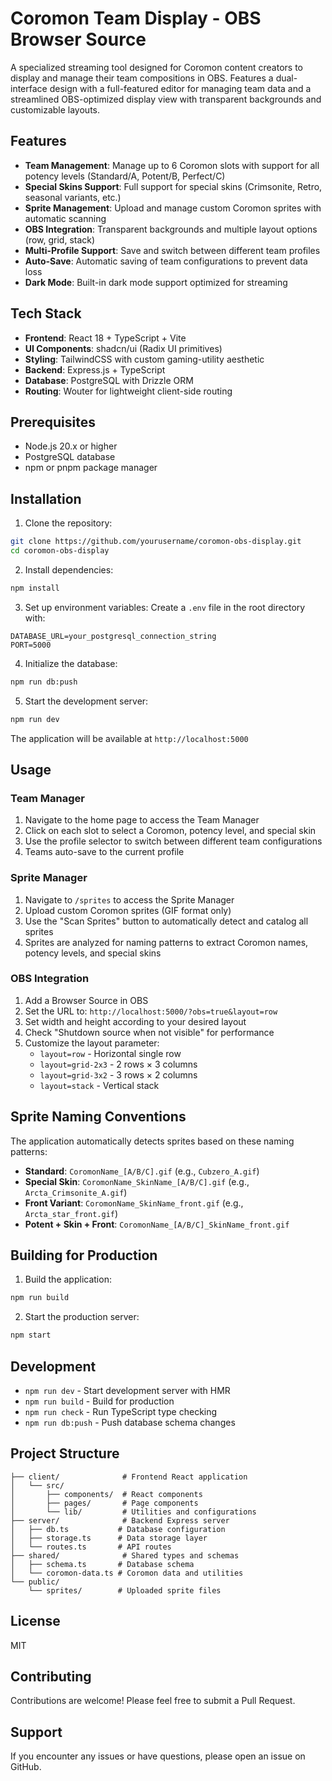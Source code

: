 # Coromon Team Display - OBS Browser Source

A specialized streaming tool designed for Coromon content creators to display and manage their team compositions in OBS. Features a dual-interface design with a full-featured editor for managing team data and a streamlined OBS-optimized display view with transparent backgrounds and customizable layouts.

## Features

- **Team Management**: Manage up to 6 Coromon slots with support for all potency levels (Standard/A, Potent/B, Perfect/C)
- **Special Skins Support**: Full support for special skins (Crimsonite, Retro, seasonal variants, etc.)
- **Sprite Management**: Upload and manage custom Coromon sprites with automatic scanning
- **OBS Integration**: Transparent backgrounds and multiple layout options (row, grid, stack)
- **Multi-Profile Support**: Save and switch between different team profiles
- **Auto-Save**: Automatic saving of team configurations to prevent data loss
- **Dark Mode**: Built-in dark mode support optimized for streaming

## Tech Stack

- **Frontend**: React 18 + TypeScript + Vite
- **UI Components**: shadcn/ui (Radix UI primitives)
- **Styling**: TailwindCSS with custom gaming-utility aesthetic
- **Backend**: Express.js + TypeScript
- **Database**: PostgreSQL with Drizzle ORM
- **Routing**: Wouter for lightweight client-side routing

## Prerequisites

- Node.js 20.x or higher
- PostgreSQL database
- npm or pnpm package manager

## Installation

1. Clone the repository:
```bash
git clone https://github.com/yourusername/coromon-obs-display.git
cd coromon-obs-display
```

2. Install dependencies:
```bash
npm install
```

3. Set up environment variables:
Create a `.env` file in the root directory with:
```
DATABASE_URL=your_postgresql_connection_string
PORT=5000
```

4. Initialize the database:
```bash
npm run db:push
```

5. Start the development server:
```bash
npm run dev
```

The application will be available at `http://localhost:5000`

## Usage

### Team Manager

1. Navigate to the home page to access the Team Manager
2. Click on each slot to select a Coromon, potency level, and special skin
3. Use the profile selector to switch between different team configurations
4. Teams auto-save to the current profile

### Sprite Manager

1. Navigate to `/sprites` to access the Sprite Manager
2. Upload custom Coromon sprites (GIF format only)
3. Use the "Scan Sprites" button to automatically detect and catalog all sprites
4. Sprites are analyzed for naming patterns to extract Coromon names, potency levels, and special skins

### OBS Integration

1. Add a Browser Source in OBS
2. Set the URL to: `http://localhost:5000/?obs=true&layout=row`
3. Set width and height according to your desired layout
4. Check "Shutdown source when not visible" for performance
5. Customize the layout parameter:
   - `layout=row` - Horizontal single row
   - `layout=grid-2x3` - 2 rows × 3 columns
   - `layout=grid-3x2` - 3 rows × 2 columns
   - `layout=stack` - Vertical stack

## Sprite Naming Conventions

The application automatically detects sprites based on these naming patterns:

- **Standard**: `CoromonName_[A/B/C].gif` (e.g., `Cubzero_A.gif`)
- **Special Skin**: `CoromonName_SkinName_[A/B/C].gif` (e.g., `Arcta_Crimsonite_A.gif`)
- **Front Variant**: `CoromonName_SkinName_front.gif` (e.g., `Arcta_star_front.gif`)
- **Potent + Skin + Front**: `CoromonName_[A/B/C]_SkinName_front.gif`

## Building for Production

1. Build the application:
```bash
npm run build
```

2. Start the production server:
```bash
npm start
```

## Development

- `npm run dev` - Start development server with HMR
- `npm run build` - Build for production
- `npm run check` - Run TypeScript type checking
- `npm run db:push` - Push database schema changes

## Project Structure

```
├── client/              # Frontend React application
│   └── src/
│       ├── components/  # React components
│       ├── pages/       # Page components
│       └── lib/         # Utilities and configurations
├── server/              # Backend Express server
│   ├── db.ts           # Database configuration
│   ├── storage.ts      # Data storage layer
│   └── routes.ts       # API routes
├── shared/              # Shared types and schemas
│   ├── schema.ts       # Database schema
│   └── coromon-data.ts # Coromon data and utilities
└── public/
    └── sprites/        # Uploaded sprite files

```

## License

MIT

## Contributing

Contributions are welcome! Please feel free to submit a Pull Request.

## Support

If you encounter any issues or have questions, please open an issue on GitHub.
